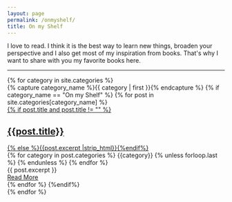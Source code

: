 ```yaml
---
layout: page
permalink: /onmyshelf/
title: On my Shelf
---
```


I love to read. I think it is the best way to learn new things, broaden your perspective and I also get most of my inspiration from books. That's why I want to share with you my favorite books here. 

---

<div id="archives">
{% for category in site.categories %}
  <div class="archive-group">
    {% capture category_name %}{{ category | first }}{% endcapture %}
    {% if category_name == "On my Shelf" %}
        {% for post in site.categories[category_name] %}
            <article class="archive-item">
            <a href="{{ site.baseurl }}{{ post.url }}"> 
            {% if post.title and post.title != "" %}<h2>{{post.title}}</h2>{% else %}{{post.excerpt |strip_html}}{%endif%}</a>
            <div>
                    {% for category in post.categories %}
                    <a class="post-tags" name="Category {{category}}">{{category}}</a>
                    {% unless forloop.last %}&nbsp;{% endunless %}
                    {% endfor %}
                  </div>
            <div class="entry">{{ post.excerpt }}</div>
            <a href="{{ site.baseurl }}{{ post.url }}" class="read-more">Read More</a>
            </article>
        {% endfor %}
    {%endif%}
  </div>
{% endfor %}
</div>